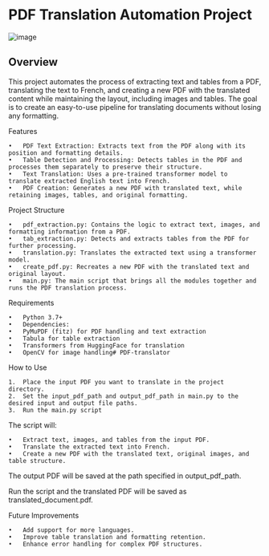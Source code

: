 # PDF Translation Automation Project


![image](https://github.com/user-attachments/assets/2bba6c90-abbc-4ae4-840d-5d9a6b1ca990)


## Overview

This project automates the process of extracting text and tables from a PDF, translating the text to French, and creating a new PDF with the translated content while maintaining the layout, including images and tables. The goal is to create an easy-to-use pipeline for translating documents without losing any formatting.

Features

	•	PDF Text Extraction: Extracts text from the PDF along with its position and formatting details.
	•	Table Detection and Processing: Detects tables in the PDF and processes them separately to preserve their structure.
	•	Text Translation: Uses a pre-trained transformer model to translate extracted English text into French.
	•	PDF Creation: Generates a new PDF with translated text, while retaining images, tables, and original formatting.

Project Structure

	•	pdf_extraction.py: Contains the logic to extract text, images, and formatting information from a PDF.
	•	tab_extraction.py: Detects and extracts tables from the PDF for further processing.
	•	translation.py: Translates the extracted text using a transformer model.
	•	create_pdf.py: Recreates a new PDF with the translated text and original layout.
	•	main.py: The main script that brings all the modules together and runs the PDF translation process.

Requirements

	•	Python 3.7+
	•	Dependencies:
	•	PyMuPDF (fitz) for PDF handling and text extraction
	•	Tabula for table extraction
	•	Transformers from HuggingFace for translation
	•	OpenCV for image handling# PDF-translator

 How to Use

	1.	Place the input PDF you want to translate in the project directory.
	2.	Set the input_pdf_path and output_pdf_path in main.py to the desired input and output file paths.
	3.	Run the main.py script

 The script will:

	•	Extract text, images, and tables from the input PDF.
	•	Translate the extracted text into French.
	•	Create a new PDF with the translated text, original images, and table structure.

The output PDF will be saved at the path specified in output_pdf_path.

Run the script and the translated PDF will be saved as translated_document.pdf.

Future Improvements

	•	Add support for more languages.
	•	Improve table translation and formatting retention.
	•	Enhance error handling for complex PDF structures.
